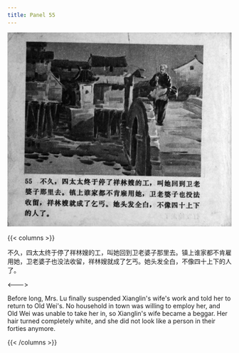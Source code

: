 ```yaml
---
title: Panel 55
---
```


![zhufu panel](./../../images/zhufu/seifert0772_zf_0060_055.jpg)

{{< columns >}}

不久，四太太终于停了祥林嫂的工，叫她回到卫老婆子那里去。镇上谁家都不肯雇用她，卫老婆子也没法收留，祥林嫂就成了乞丐。她头发全白，不像四十上下的人了。

<--->

Before long, Mrs. Lu finally suspended Xianglin's wife's work and told her to return to Old Wei's. No household in town was willing to employ her, and Old Wei was unable to take her in, so Xianglin's wife became a beggar. Her hair turned completely white, and she did not look like a person in their forties anymore.

{{< /columns >}}